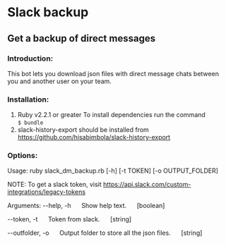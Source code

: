 # Slack backup
## Get a backup of direct messages

### Introduction:
This bot lets you download json files with direct message chats between you and another user on your team. 

### Installation:
1. Ruby v2.2.1 or greater
   To install dependencies run the command   
   `$ bundle`
2. slack-history-export should be installed from https://github.com/hisabimbola/slack-history-export 

### Options:
Usage: 
ruby slack_dm_backup.rb [-h] [-t TOKEN] [-o OUTPUT_FOLDER]

NOTE: To get a slack token, visit https://api.slack.com/custom-integrations/legacy-tokens

Arguments:
--help, -h&nbsp;&nbsp;&nbsp;&nbsp;&nbsp;&nbsp;Show help text.&nbsp;&nbsp;&nbsp;&nbsp;&nbsp;&nbsp;[boolean]  

--token, -t&nbsp;&nbsp;&nbsp;&nbsp;&nbsp;&nbsp;Token from slack.&nbsp;&nbsp;&nbsp;&nbsp;&nbsp;&nbsp;[string] 

--outfolder, -o&nbsp;&nbsp;&nbsp;&nbsp;&nbsp;&nbsp;Output folder to store all the json files.&nbsp;&nbsp;&nbsp;&nbsp;&nbsp;&nbsp;[string] 
